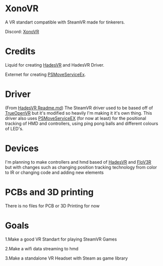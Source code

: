 # XonoVR
A VR standart compatible with SteamVR made for tinkerers.

Discord: [XonoVR](https://discord.gg/nnscnMbZgC)
# Credits
Liquid for creating [HadesVR](https://github.com/HadesVR) and HadesVR Driver.

Externet for creating [PSMoveServiceEx](https://github.com/Timocop/PSMoveServiceEx).
# Driver
(From [HadesVR Readme.md](https://github.com/HadesVR/HadesVR?tab=readme-ov-file))
The SteamVR driver used to be based off of [TrueOpenVR](https://github.com/TrueOpenVR) but it's modified so heavily I'm making it it's own thing. This driver also uses [PSMoveServiceEX](https://github.com/Timocop/PSMoveServiceEx) (for now at least) for the positional tracking of HMD and controllers, using ping pong balls and different colours of LED's.
# Devices
I'm planning to make controllers and hmd based of [HadesVR](https://github.com/HadesVR/HadesVR) and [FloV3R](https://github.com/Kwiatens/FloV3R) but with changes such as changing position tracking technology
from color to IR or changing code and adding new elements
# PCBs and 3D printing
There is no files for PCB or 3D Printing for now
# Goals
1.Make a good VR Standart for playing SteamVR Games

2.Make a wifi data streaming to hmd

3.Make a standalone VR Headset with Steam as game library
